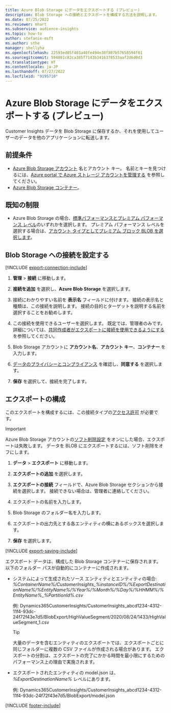 ```yaml
---
title: Azure Blob Storage にデータをエクスポートする (プレビュー)
description: Blob Storage への接続とエクスポートを構成する方法を説明します。
ms.date: 07/25/2022
ms.reviewer: mhart
ms.subservice: audience-insights
ms.topic: how-to
author: stefanie-msft
ms.author: sthe
manager: shellyha
ms.openlocfilehash: 22593ed05f403a40fe494e30f807b57658594f01
ms.sourcegitcommit: 594081c82ca385f7143b3416378533aaf2d6d0d3
ms.translationtype: HT
ms.contentlocale: ja-JP
ms.lasthandoff: 07/27/2022
ms.locfileid: "9195710"
---
```

# <a name="export-data-to-an-azure-blob-storage-preview"></a>Azure Blob Storage にデータをエクスポートする (プレビュー)

Customer Insights データを Blob Storage に保存するか、それを使用してユーザーのデータを他のアプリケーションに転送します。

## <a name="prerequisites"></a>前提条件

- [Azure Blob Storage アカウント](/azure/storage/blobs/create-data-lake-storage-account) 名とアカウント キー。 名前とキーを見つけるには、[Azure portal で Azure ストレージ アカウントを管理する](/azure/storage/common/storage-account-manage) を参照してください。
- [Azure Blob Storage コンテナー](/azure/storage/blobs/storage-quickstart-blobs-portal#create-a-container)。

## <a name="known-limitations"></a>既知の制限

- Azure Blob Storage の場合、[標準パフォーマンスとプレミアム パフォーマンス レベル](/azure/storage/blobs/storage-blob-performance-tiers)のいずれかを選択します。 プレミアム パフォーマンス レベルを選択する場合は、[アカウント タイプとしてプレミアム ブロック BLOB を選択します](/azure/storage/common/storage-account-overview#types-of-storage-accounts)。

## <a name="set-up-connection-to-blob-storage"></a>Blob Storage への接続を設定する

[!INCLUDE [export-connection-include](includes/export-connection-admn.md)]

1. **管理** > **接続** に移動します。

1. **接続を追加** を選択し、**Azure Blob Storage** を選択します。

1. 接続にわかりやすい名前を **表示名** フィールドに付けます。 接続の表示名と種類は、この接続を説明します。 接続の目的とターゲットを説明する名前を選択することをお勧めします。

1. この接続を使用できるユーザーを選択します。 既定では、管理者のみです。 詳細については、[共同作成者がエクスポートに接続を使用できるようにする](connections.md#allow-contributors-to-use-a-connection-for-exports) を参照してください。

1. Blob Storage アカウントに **アカウント名**、**アカウント キー**、**コンテナー** を入力します。

1. [データのプライバシーとコンプライアンス](connections.md#data-privacy-and-compliance) を確認し、**同意する** を選択します。

1. **保存** を選択して、接続を完了します。

## <a name="configure-an-export"></a>エクスポートの構成

このエクスポートを構成するには、この接続タイプの[アクセス許可](export-destinations.md#set-up-a-new-export) が必要です。

> [!IMPORTANT]
> Azure Blob Storage アカウントの[ソフト削除設定](/azure/storage/blobs/soft-delete-blob-enable) をオンにした場合、エクスポートは失敗します。 データを BLOB にエクスポートするには、ソフト削除をオフにします。

1. **データ** > **エクスポート** に移動します。

1. **エクスポートの追加** を選択します。

1. **エクスポートの接続** フィールドで、Azure Blob Storage セクションから接続を選択します。 接続できない場合は、管理者に連絡してください。

1. エクスポートの名前を入力します。

1. Blob Storage のフォルダー名を入力します。

1. エクスポートの出力先とする各エンティティの横にあるボックスを選択します。

1. **保存** を選択します。

[!INCLUDE [export-saving-include](includes/export-saving.md)]

エクスポート データは、構成した Blob Storage コンテナーに保存されます。 以下のフォルダー パスが自動的にコンテナーに作成されます。

- システムによって生成されたソース エンティティとエンティティの場合:   
  *%ContainerName%/CustomerInsights_%instanceID%/%ExportDestinationName%/%EntityName%/%Year%/%Month%/%Day%/%HHMM%/%EntityName%_%PartitionId%.csv*  

  例: Dynamics365CustomerInsights/CustomerInsights_abcd1234-4312-11f4-93dc-24f72f43e7d5/BlobExport/HighValueSegment/2020/08/24/1433/HighValueSegment_1.csv
  
  > [!TIP]
  > 大量のデータを含むエンティティのエクスポートでは、エクスポートごとに同じフォルダーに複数の CSV ファイルが作成される場合があります。 エクスポートの分割は、エクスポートの完了にかかる時間を最小限にするためのパフォーマンス上の理由で実施されます。

- エクスポートされたエンティティの model.json は、*%ExportDestinationName%* レベルにあります。  
  
  例: Dynamics365CustomerInsights/CustomerInsights_abcd1234-4312-11f4-93dc-24f72f43e7d5/BlobExport/model.json

[!INCLUDE [footer-include](includes/footer-banner.md)]
